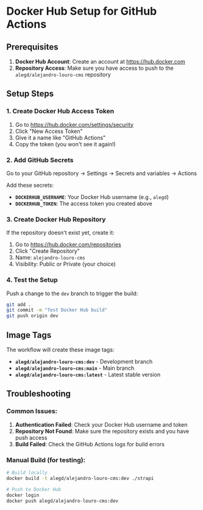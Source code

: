 # Docker Hub Setup for GitHub Actions

## Prerequisites

1. **Docker Hub Account**: Create an account at https://hub.docker.com
2. **Repository Access**: Make sure you have access to push to the `alegd/alejandro-louro-cms` repository

## Setup Steps

### 1. Create Docker Hub Access Token

1. Go to https://hub.docker.com/settings/security
2. Click "New Access Token"
3. Give it a name like "GitHub Actions"
4. Copy the token (you won't see it again!)

### 2. Add GitHub Secrets

Go to your GitHub repository → Settings → Secrets and variables → Actions

Add these secrets:

- **`DOCKERHUB_USERNAME`**: Your Docker Hub username (e.g., `alegd`)
- **`DOCKERHUB_TOKEN`**: The access token you created above

### 3. Create Docker Hub Repository

If the repository doesn't exist yet, create it:

1. Go to https://hub.docker.com/repositories
2. Click "Create Repository"
3. Name: `alejandro-louro-cms`
4. Visibility: Public or Private (your choice)

### 4. Test the Setup

Push a change to the `dev` branch to trigger the build:

```bash
git add .
git commit -m "Test Docker Hub build"
git push origin dev
```

## Image Tags

The workflow will create these image tags:

- **`alegd/alejandro-louro-cms:dev`** - Development branch
- **`alegd/alejandro-louro-cms:main`** - Main branch
- **`alegd/alejandro-louro-cms:latest`** - Latest stable version

## Troubleshooting

### Common Issues:

1. **Authentication Failed**: Check your Docker Hub username and token
2. **Repository Not Found**: Make sure the repository exists and you have push access
3. **Build Failed**: Check the GitHub Actions logs for build errors

### Manual Build (for testing):

```bash
# Build locally
docker build -t alegd/alejandro-louro-cms:dev ./strapi

# Push to Docker Hub
docker login
docker push alegd/alejandro-louro-cms:dev
```
